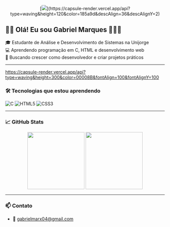 <p align="center">
  [<img src="https://capsule-render.vercel.app/api?type=waving&color=gradient:0a183c,1a3278,3050c1&height=280&section=header&text=Bem-vindo!&fontSize=80&fontColor=ffffff&animation=fadeIn"/>](https://capsule-render.vercel.app/api?type=waving&height=120&color=185a9d&descAlign=36&descAlignY=2)
</p>

## 👋🏾 Olá! Eu sou Gabriel Marques 👨🏾‍💻

🎓 Estudante de Análise e Desenvolvimento de Sistemas na Unijorge  
💻 Aprendendo programação em C, HTML e desenvolvimento web  
🚀 Buscando crescer como desenvolvedor e criar projetos práticos

---

https://capsule-render.vercel.app/api?type=waving&height=300&color=00008B&fontAlign=100&fontAlignY=100

### 🛠️ Tecnologias que estou aprendendo
![C](https://img.shields.io/badge/C-A8B9CC?style=for-the-badge&logo=c&logoColor=white)
![HTML5](https://img.shields.io/badge/HTML5-E34F26?style=for-the-badge&logo=html5&logoColor=white)
![CSS3](https://img.shields.io/badge/CSS3-1572B6?style=for-the-badge&logo=css3&logoColor=white)

---

### 📈 GitHub Stats
<div align="center">
  <img height="180em" src="https://github-readme-stats.vercel.app/api?username=Gabriel2k156&show_icons=true&theme=tokyonight"/>
  <img height="180em" src="https://github-readme-stats.vercel.app/api/top-langs/?username=Gabriel2k156&layout=compact&theme=tokyonight"/>
</div> 

---

### 📫 Contato
- 📧 gabrielmarx04@gmail.com
